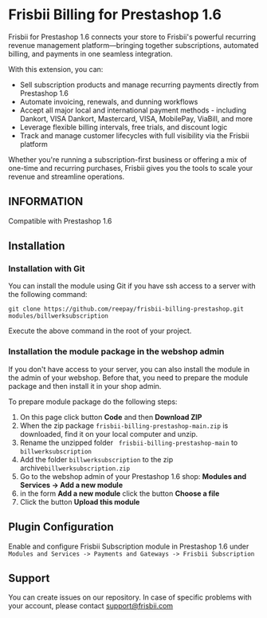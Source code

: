 # Frisbii Billing for Prestashop 1.6
Frisbii for Prestashop 1.6 connects your store to Frisbii's powerful recurring revenue management platform—bringing together subscriptions, automated billing, and payments in one seamless integration.

With this extension, you can:
* Sell subscription products and manage recurring payments directly from Prestashop 1.6
* Automate invoicing, renewals, and dunning workflows
* Accept all major local and international payment methods - including Dankort, VISA Dankort, Mastercard, VISA, MobilePay, ViaBill, and more
* Leverage flexible billing intervals, free trials, and discount logic
* Track and manage customer lifecycles with full visibility via the Frisbii platform

Whether you're running a subscription-first business or offering a mix of one-time and recurring purchases, Frisbii gives you the tools to scale your revenue and streamline operations.

## INFORMATION
Compatible with Prestashop 1.6

## Installation

### Installation with Git 
You can install the module using Git if you have ssh access to a server with the following command: 

 ``` git clone https://github.com/reepay/frisbii-billing-prestashop.git modules/billwerksubscription ```

Execute the above command in the root of your project.

### Installation the module package in the webshop admin
If you don't have access to your server, you can also install the module in the admin of your webshop. Before that, you need to prepare the module package and then install it in your shop admin.

To prepare module package do the following steps: 

1. On this page click button **Code** and then **Download ZIP**
2. When the zip package ``` frisbii-billing-prestashop-main.zip ``` is downloaded, find it on your local computer and unzip. 
3. Rename the unzipped folder  ``` frisbii-billing-prestashop-main``` to ``` billwerksubscription ```
4. Add the folder ``` billwerksubscription ``` to the zip archive``` billwerksubscription.zip ```
5. Go to the webshop admin of your Prestashop 1.6 shop: **Modules and Services -> Add a new module**
6. in the form **Add a new module** click the button **Choose a file**
7. Click the button **Upload this module**
## Plugin Configuration
Enable and configure Frisbii Subscription module in Prestashop 1.6 under `Modules and Services -> Payments and Gateways -> Frisbii Subscription`

## Support
You can create issues on our repository. In case of specific problems with your account, please contact support@frisbii.com
